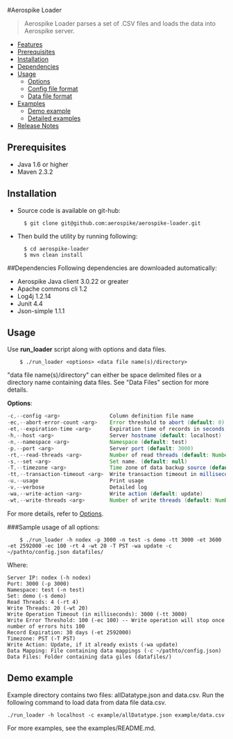 #Aerospike Loader
> Aerospike Loader parses a set of .CSV files and loads the data into Aerospike server.

- [Features](doc/features.md)
- [Prerequisites](#Prerequisites)
- [Installation](#Installation)
- [Dependencies](#Dependencies)
- [Usage](#Usage)
    - [Options](doc/options.md)
    - [Config file format](doc/configformat.md)
    - [Data file format](doc/datafileformat.md)
- [Examples](doc/examples.md)
    - [Demo example](#demoexample)
    - [Detailed examples](doc/examples.md)
- [Release Notes](doc/releasenotes.md)

<a name="Prerequisites"></a>
## Prerequisites
* Java 1.6 or higher
* Maven 2.3.2

<a name="Installation"></a>
## Installation
* Source code is available on git-hub:

        $ git clone git@github.com:aerospike/aerospike-loader.git

* Then build the utility by running following:

        $ cd aerospike-loader
        $ mvn clean install

<a name="Dependencies"></a>
##Dependencies
Following dependencies are downloaded automatically:
* Aerospike Java client 3.0.22 or greater
* Apache commons cli 1.2
* Log4j 1.2.14
* Junit 4.4
* Json-simple 1.1.1

<a name="Usage"></a>
## Usage
Use **run_loader** script along with options and data files.  
    
        $ ./run_loader <options> <data file name(s)/directory>
"data file name(s)/directory" can either be space delimited files or a directory name containing data files. See "Data Files" section for more details.

__Options__:

``` java
-c,--config <arg>                Column definition file name
-ec,--abort-error-count <arg>    Error threshold to abort (default: 0)
-et,--expiration-time <arg>      Expiration time of records in seconds (default: never expire)
-h,--host <arg>                  Server hostname (default: localhost)
-n,--namespace <arg>             Namespace (default: test)
-p,--port <arg>                  Server port (default: 3000)
-rt,--read-threads <arg>         Number of read threads (default: Number of cores * 1)
-s,--set <arg>                   Set name. (default: null)
-T,--timezone <arg>              Time zone of data backup source (default: local timezone)
-tt,--transaction-timeout <arg>  Write transaction timeout in milliseconds(default: No timeout)
-u,--usage                       Print usage
-v,--verbose                     Detailed log
-wa,--write-action <arg>         Write action (default: update)
-wt,--write-threads <arg>        Number of write threads (default: Number of cores * 5)
```

For more details, refer to [Options](doc/options.md).

###Sample usage of all options:

        $ ./run_loader -h nodex -p 3000 -n test -s demo -tt 3000 -et 3600 -et 2592000 -ec 100 -rt 4 -wt 20 -T PST -wa update -c ~/pathto/config.json datafiles/

Where:

```
Server IP: nodex (-h nodex)
Port: 3000 (-p 3000)
Namespace: test (-n test) 
Set: demo (-s demo)
Read Threads: 4 (-rt 4)
Write Threads: 20 (-wt 20)
Write Operation Timeout (in milliseconds): 3000 (-tt 3000)
Write Error Threshold: 100 (-ec 100) -- Write operation will stop once number of errors hits 100
Record Expiration: 30 days (-et 2592000)
Timezone: PST (-T PST)
Write Action: Update, if it already exists (-wa update) 
Data Mapping: File containing data mappings (-c ~/pathto/config.json)
Data Files: Folder containing data giles (datafiles/)
```

<a name="demoexample"></a>
## Demo example
Example directory contains two files: allDatatype.json and data.csv. Run the following command to load data from data file data.csv.

    ./run_loader -h localhost -c example/allDatatype.json example/data.csv

For more examples, see the examples/README.md.
